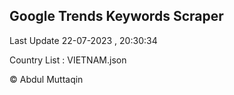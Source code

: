 

## Google Trends Keywords Scraper 
 
Last Update 22-07-2023 , 20:30:34

Country List :
VIETNAM.json



© Abdul Muttaqin 
